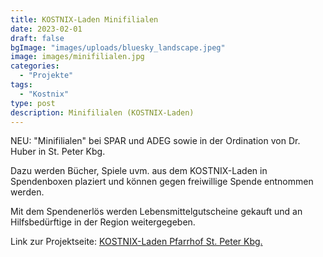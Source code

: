 ```yaml
---
title: KOSTNIX-Laden Minifilialen 
date: 2023-02-01
draft: false
bgImage: "images/uploads/bluesky_landscape.jpeg"
image: images/minifilialen.jpg
categories:
  - "Projekte"
tags:
  - "Kostnix"
type: post
description: Minifilialen (KOSTNIX-Laden)
---
```

NEU: "Minifilialen" bei SPAR und ADEG sowie in der Ordination von Dr. Huber in St. Peter Kbg.  


<!--more-->
Dazu werden Bücher, Spiele uvm. aus dem KOSTNIX-Laden in Spendenboxen plaziert und können gegen freiwillige Spende entnommen werden.  

Mit dem Spendenerlös werden Lebensmittelgutscheine gekauft und an Hilfsbedürftige in der Region weitergegeben.

Link zur Projektseite: [KOSTNIX-Laden Pfarrhof St. Peter Kbg.](https://vinzi-wuestenrose.at/causes/10_kostnix-laden/) 

